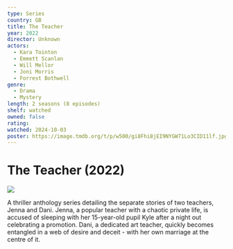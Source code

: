 ```yaml
---
type: Series
country: GB
title: The Teacher
year: 2022
director: Unknown
actors:
  - Kara Tointon
  - Emmett Scanlan
  - Will Mellor
  - Joni Morris
  - Forrest Bothwell
genre:
  - Drama
  - Mystery
length: 2 seasons (8 episodes)
shelf: watched
owned: false
rating:
watched: 2024-10-03
poster: https://image.tmdb.org/t/p/w500/gi8Fhi8jEI9NYGW71Lo3CID11lf.jpg
---
```


# The Teacher (2022)

![](https://image.tmdb.org/t/p/w500/gi8Fhi8jEI9NYGW71Lo3CID11lf.jpg)

A thriller anthology series detailing the separate stories of two teachers, Jenna and Dani. Jenna, a popular teacher with a chaotic private life, is accused of sleeping with her 15-year-old pupil Kyle after a night out celebrating a promotion. Dani, a dedicated art teacher, quickly becomes entangled in a web of desire and deceit - with her own marriage at the centre of it.